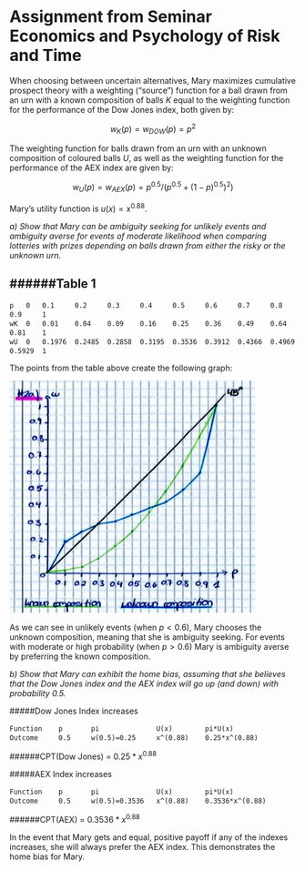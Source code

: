 Assignment from Seminar Economics and Psychology of Risk and Time
========

When choosing between uncertain alternatives, Mary maximizes cumulative prospect theory with a weighting (“source”) function for a ball drawn from an urn with a known composition of balls $K$ equal to the weighting function for the performance of the Dow Jones index, both given by: 

$$w_K(p) = w_{DOW}(p) = p^2$$

The weighting function for balls drawn from an urn with an unknown composition of coloured balls $U$, as well as the weighting function for the performance of the AEX index are given by: 

$$w_U(p) = w_{AEX}(p) = p^{0.5}/(p^{0.5}+(1-p)^{0.5})^2)$$ 

Mary’s utility function is $u(x) = x^{0.88}$.

*a) Show that Mary can be ambiguity seeking for unlikely events and ambiguity averse for events of moderate likelihood when comparing lotteries with prizes depending on balls drawn from either the risky or the unknown urn.*

######Table 1
--------
	p	0	0.1		0.2		0.3		0.4		0.5		0.6		0.7		0.8		0.9		1
	wK	0	0.01	0.04	0.09	0.16	0.25	0.36	0.49	0.64	0.81	1
	wU	0	0.1976	0.2485	0.2858	0.3195	0.3536	0.3912	0.4366	0.4969	0.5929	1

The points from the table above create the following graph:

![Graph](image.jpg)


As we can see in unlikely events (when $p<0.6$), Mary chooses the unknown composition, meaning that she is ambiguity seeking. For events with moderate or high probability (when $p>0.6$) Mary is ambiguity averse by preferring the known composition.
 

*b) Show that Mary can exhibit the home bias, assuming that she believes that the Dow Jones index and the AEX index will go up (and down) with probability 0.5.*

#####Dow Jones Index increases
	
	Function	p		pi				U(x)		pi*U(x)
	Outcome		0.5 	w(0.5)=0.25		x^(0.88)	0.25*x^(0.88)

######CPT(Dow Jones) = $0.25*x^{0.88}$

#####AEX Index increases

	Function	p		pi				U(x)		pi*U(x)
	Outcome		0.5 	w(0.5)=0.3536	x^(0.88)	0.3536*x^(0.88)	

######CPT(AEX) = $0.3536*x^{0.88}$

In the event that Mary gets and equal, positive payoff if any of the indexes increases, she will always prefer the AEX index. This demonstrates the home bias for Mary.


